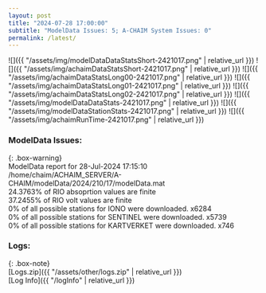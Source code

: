 ```yaml
---
layout: post
title: "2024-07-28 17:00:00"
subtitle: "ModelData Issues: 5; A-CHAIM System Issues: 0"
permalink: /latest/
---
```


![]({{ "/assets/img/modelDataDataStatsShort-2421017.png" | relative_url }})
![]({{ "/assets/img/achaimDataStatsShort-2421017.png" | relative_url }})
![]({{ "/assets/img/achaimDataStatsLong00-2421017.png" | relative_url }})
![]({{ "/assets/img/achaimDataStatsLong01-2421017.png" | relative_url }})
![]({{ "/assets/img/achaimDataStatsLong02-2421017.png" | relative_url }})
![]({{ "/assets/img/modelDataDataStats-2421017.png" | relative_url }})
![]({{ "/assets/img/modelDataStationStats-2421017.png" | relative_url }})
![]({{ "/assets/img/achaimRunTime-2421017.png" | relative_url }})


### ModelData Issues:  
  
{: .box-warning}  
 ModelData report for 28-Jul-2024 17:15:10   
 /home/chaim/ACHAIM_SERVER/A-CHAIM/modelData/2024/210/17/modelData.mat   
 24.3763% of RIO absoprtion values are finite   
 37.2455% of RIO volt values are finite   
 0% of all possible stations for IONO were downloaded. x6284   
 0% of all possible stations for SENTINEL were downloaded. x5739   
 0% of all possible stations for KARTVERKET were downloaded. x746   
  


### Logs:  
  
{: .box-note}  
[Logs.zip]({{ "/assets/other/logs.zip" | relative_url }})  
[Log Info]({{ "/logInfo" | relative_url }})  
